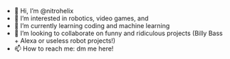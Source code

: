 - 👋 Hi, I’m @nitrohelix
- 👀 I’m interested in robotics, video games, and 
- 🌱 I’m currently learning coding and machine learning
- 💞️ I’m looking to collaborate on funny and ridiculous projects (Billy Bass + Alexa or useless robot projects!)
- 📫 How to reach me: dm me here!

<!---
nitrohelix/nitrohelix is a ✨ special ✨ repository because its `README.md` (this file) appears on your GitHub profile.
You can click the Preview link to take a look at your changes.
--->
